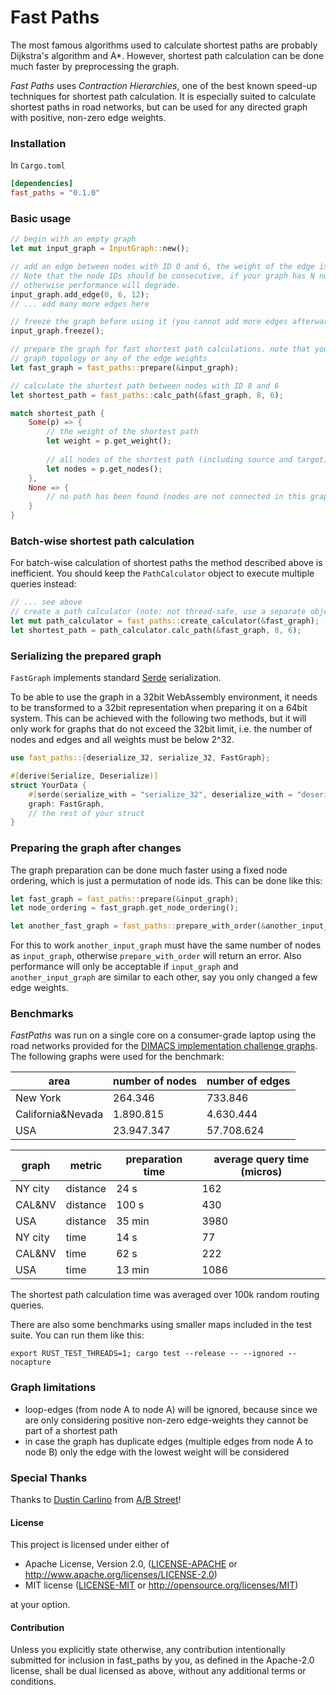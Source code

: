 # Fast Paths

The most famous algorithms used to calculate shortest paths are probably Dijkstra's algorithm and A*. However, shortest path calculation can be done much faster by preprocessing the graph.

*Fast Paths* uses *Contraction Hierarchies*, one of the best known speed-up techniques for shortest path calculation. It is especially suited to calculate shortest paths in road networks, but can be used for any directed graph with positive, non-zero edge weights.

### Installation

In `Cargo.toml`

```toml
[dependencies]
fast_paths = "0.1.0"

```
### Basic usage

```rust
// begin with an empty graph
let mut input_graph = InputGraph::new();

// add an edge between nodes with ID 0 and 6, the weight of the edge is 12.
// Note that the node IDs should be consecutive, if your graph has N nodes use 0...N-1 as node IDs,
// otherwise performance will degrade.
input_graph.add_edge(0, 6, 12);
// ... add many more edges here

// freeze the graph before using it (you cannot add more edges afterwards, unless you call thaw() first)
input_graph.freeze();

// prepare the graph for fast shortest path calculations. note that you have to do this again if you want to change the
// graph topology or any of the edge weights
let fast_graph = fast_paths::prepare(&input_graph);

// calculate the shortest path between nodes with ID 8 and 6 
let shortest_path = fast_paths::calc_path(&fast_graph, 8, 6);

match shortest_path {
    Some(p) => {
        // the weight of the shortest path
        let weight = p.get_weight();
        
        // all nodes of the shortest path (including source and target)
        let nodes = p.get_nodes();
    },
    None => {
        // no path has been found (nodes are not connected in this graph)
    }
}


```

### Batch-wise shortest path calculation

For batch-wise calculation of shortest paths the method described above is inefficient. You should keep the `PathCalculator` object to execute multiple queries instead:

```rust
// ... see above
// create a path calculator (note: not thread-safe, use a separate object per thread)
let mut path_calculator = fast_paths::create_calculator(&fast_graph);
let shortest_path = path_calculator.calc_path(&fast_graph, 8, 6);
```

### Serializing the prepared graph

`FastGraph` implements standard [Serde](https://serde.rs/) serialization.

To be able to use the graph in a 32bit WebAssembly environment, it needs to be transformed to a 32bit representation when preparing it on a 64bit system. This can be achieved with the following two methods, but it will only work for graphs that do not exceed the 32bit limit, i.e. the number of nodes and edges and all weights must be below 2^32.

```rust
use fast_paths::{deserialize_32, serialize_32, FastGraph};

#[derive(Serialize, Deserialize)]
struct YourData {
    #[serde(serialize_with = "serialize_32", deserialize_with = "deserialize_32")]
    graph: FastGraph,
    // the rest of your struct
}
```

### Preparing the graph after changes

The graph preparation can be done much faster using a fixed node ordering, which is just a permutation of node ids. This can be done like this:

```rust
let fast_graph = fast_paths::prepare(&input_graph);
let node_ordering = fast_graph.get_node_ordering();

let another_fast_graph = fast_paths::prepare_with_order(&another_input_graph, &node_ordering);
```

For this to work `another_input_graph` must have the same number of nodes as `input_graph`, otherwise `prepare_with_order` will return an error. Also performance will only be acceptable if `input_graph` and `another_input_graph` are similar to each other, say you only changed a few edge weights. 
 
### Benchmarks

*FastPaths* was run on a single core on a consumer-grade laptop using the road networks provided for the [DIMACS implementation challenge graphs](http://users.diag.uniroma1.it/challenge9/download.shtml). The following graphs were used for the benchmark:

|area|number of nodes|number of edges|
|-|-|-|
|New York|264.346|733.846|
|California&Nevada|1.890.815|4.630.444|
|USA|23.947.347|57.708.624|

|graph|metric|preparation time|average query time (micros)|
|-|-|-|-|
|NY city|distance|24 s|162|
|CAL&NV|distance|100 s|430|
|USA|distance|35 min|3980|
|NY city|time|14 s|77|
|CAL&NV|time|62 s|222|
|USA|time|13 min|1086|

The shortest path calculation time was averaged over 100k random routing queries.

There are also some benchmarks using smaller maps included in the test suite. You can run them like this:
```shell
export RUST_TEST_THREADS=1; cargo test --release -- --ignored --nocapture
```

### Graph limitations 

- loop-edges (from node A to node A) will be ignored, because since we are only considering positive non-zero edge-weights they cannot be part of a shortest path 
- in case the graph has duplicate edges (multiple edges from node A to node B) only the edge with the lowest weight will be considered

### Special Thanks

Thanks to [Dustin Carlino](http://github.com/dabreegster) from [A/B Street](http://github.com/dabreegster/abstreet)!


#### License

This project is licensed under either of

 * Apache License, Version 2.0, ([LICENSE-APACHE](LICENSE-APACHE) or
   http://www.apache.org/licenses/LICENSE-2.0)
 * MIT license ([LICENSE-MIT](LICENSE-MIT) or
   http://opensource.org/licenses/MIT)

at your option.

#### Contribution

Unless you explicitly state otherwise, any contribution intentionally submitted
for inclusion in fast_paths by you, as defined in the Apache-2.0 license, shall be
dual licensed as above, without any additional terms or conditions.
